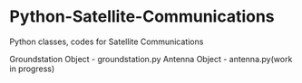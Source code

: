 # Python-Satellite-Communications
Python classes, codes for Satellite Communications

Groundstation Object - groundstation.py
Antenna Object - antenna.py(work in progress)
